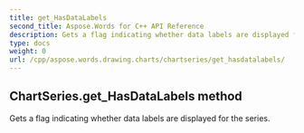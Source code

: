 ```yaml
---
title: get_HasDataLabels
second_title: Aspose.Words for C++ API Reference
description: Gets a flag indicating whether data labels are displayed for the series. 
type: docs
weight: 0
url: /cpp/aspose.words.drawing.charts/chartseries/get_hasdatalabels/
---
```

## ChartSeries.get_HasDataLabels method


Gets a flag indicating whether data labels are displayed for the series. 

